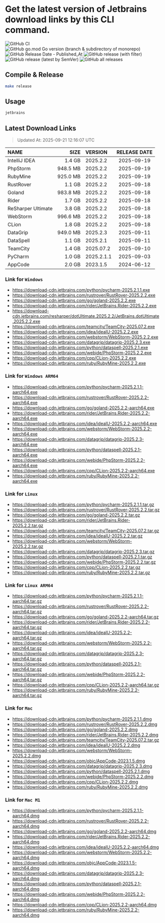 # Get the latest version of Jetbrains download links by this CLI command.

![GitHub CI](https://github.com/designinlife/jetbrains/actions/workflows/ci.yml/badge.svg)
![GitHub go.mod Go version (branch & subdirectory of monorepo)](https://img.shields.io/github/go-mod/go-version/designinlife/jetbrains/master)
![GitHub Release Date - Published_At](https://img.shields.io/github/release-date/designinlife/jetbrains)
![GitHub release (with filter)](https://img.shields.io/github/v/release/designinlife/jetbrains)
![GitHub release (latest by SemVer)](https://img.shields.io/github/downloads/designinlife/jetbrains/v1.1.12/total)
![GitHub all releases](https://img.shields.io/github/downloads/designinlife/jetbrains/total)

## Compile & Release

```bash
make release
```

## Usage

```bash
jetbrains
```

## Latest Download Links

> Updated At: 2025-09-21 12:16:07 UTC

| NAME | SIZE | VERSION | RELEASE DATE |
| :-- | --: | :-- | :--: |
| IntelliJ IDEA | 1.4 GB | 2025.2.2 | 2025-09-19 |
| PhpStorm | 948.5 MB | 2025.2.2 | 2025-09-19 |
| RubyMine | 925.0 MB | 2025.2.2 | 2025-09-19 |
| RustRover | 1.1 GB | 2025.2.2 | 2025-09-18 |
| Goland | 983.8 MB | 2025.2.2 | 2025-09-18 |
| Rider | 1.7 GB | 2025.2.2 | 2025-09-18 |
| ReSharper Ultimate | 3.8 GB | 2025.2.2 | 2025-09-18 |
| WebStorm | 996.6 MB | 2025.2.2 | 2025-09-18 |
| CLion | 1.8 GB | 2025.2.2 | 2025-09-18 |
| DataGrip | 949.0 MB | 2025.2.3 | 2025-09-11 |
| DataSpell | 1.1 GB | 2025.2.1 | 2025-09-11 |
| TeamCity | 1.4 GB | 2025.07.2 | 2025-09-10 |
| PyCharm | 1.0 GB | 2025.2.1.1 | 2025-09-03 |
| AppCode | 2.0 GB | 2023.1.5 | 2024-06-12 |

### Link for `Windows`

* <https://download-cdn.jetbrains.com/python/pycharm-2025.2.1.1.exe>
* <https://download-cdn.jetbrains.com/rustrover/RustRover-2025.2.2.exe>
* <https://download-cdn.jetbrains.com/go/goland-2025.2.2.exe>
* <https://download-cdn.jetbrains.com/rider/JetBrains.Rider-2025.2.2.exe>
* <https://download-cdn.jetbrains.com/resharper/dotUltimate.2025.2.2/JetBrains.dotUltimate.2025.2.2.exe>
* <https://download-cdn.jetbrains.com/teamcity/TeamCity-2025.07.2.exe>
* <https://download-cdn.jetbrains.com/idea/ideaIU-2025.2.2.exe>
* <https://download-cdn.jetbrains.com/webstorm/WebStorm-2025.2.2.exe>
* <https://download-cdn.jetbrains.com/datagrip/datagrip-2025.2.3.exe>
* <https://download-cdn.jetbrains.com/python/dataspell-2025.2.1.exe>
* <https://download-cdn.jetbrains.com/webide/PhpStorm-2025.2.2.exe>
* <https://download-cdn.jetbrains.com/cpp/CLion-2025.2.2.exe>
* <https://download-cdn.jetbrains.com/ruby/RubyMine-2025.2.2.exe>

### Link for `Windows ARM64`

* <https://download-cdn.jetbrains.com/python/pycharm-2025.2.1.1-aarch64.exe>
* <https://download-cdn.jetbrains.com/rustrover/RustRover-2025.2.2-aarch64.exe>
* <https://download-cdn.jetbrains.com/go/goland-2025.2.2-aarch64.exe>
* <https://download-cdn.jetbrains.com/rider/JetBrains.Rider-2025.2.2-aarch64.exe>
* <https://download-cdn.jetbrains.com/idea/ideaIU-2025.2.2-aarch64.exe>
* <https://download-cdn.jetbrains.com/webstorm/WebStorm-2025.2.2-aarch64.exe>
* <https://download-cdn.jetbrains.com/datagrip/datagrip-2025.2.3-aarch64.exe>
* <https://download-cdn.jetbrains.com/python/dataspell-2025.2.1-aarch64.exe>
* <https://download-cdn.jetbrains.com/webide/PhpStorm-2025.2.2-aarch64.exe>
* <https://download-cdn.jetbrains.com/cpp/CLion-2025.2.2-aarch64.exe>
* <https://download-cdn.jetbrains.com/ruby/RubyMine-2025.2.2-aarch64.exe>

### Link for `Linux`

* <https://download-cdn.jetbrains.com/python/pycharm-2025.2.1.1.tar.gz>
* <https://download-cdn.jetbrains.com/rustrover/RustRover-2025.2.2.tar.gz>
* <https://download-cdn.jetbrains.com/go/goland-2025.2.2.tar.gz>
* <https://download-cdn.jetbrains.com/rider/JetBrains.Rider-2025.2.2.tar.gz>
* <https://download-cdn.jetbrains.com/teamcity/TeamCity-2025.07.2.tar.gz>
* <https://download-cdn.jetbrains.com/idea/ideaIU-2025.2.2.tar.gz>
* <https://download-cdn.jetbrains.com/webstorm/WebStorm-2025.2.2.tar.gz>
* <https://download-cdn.jetbrains.com/datagrip/datagrip-2025.2.3.tar.gz>
* <https://download-cdn.jetbrains.com/python/dataspell-2025.2.1.tar.gz>
* <https://download-cdn.jetbrains.com/webide/PhpStorm-2025.2.2.tar.gz>
* <https://download-cdn.jetbrains.com/cpp/CLion-2025.2.2.tar.gz>
* <https://download-cdn.jetbrains.com/ruby/RubyMine-2025.2.2.tar.gz>

### Link for `Linux ARM64`

* <https://download-cdn.jetbrains.com/python/pycharm-2025.2.1.1-aarch64.tar.gz>
* <https://download-cdn.jetbrains.com/rustrover/RustRover-2025.2.2-aarch64.tar.gz>
* <https://download-cdn.jetbrains.com/go/goland-2025.2.2-aarch64.tar.gz>
* <https://download-cdn.jetbrains.com/rider/JetBrains.Rider-2025.2.2-aarch64.tar.gz>
* <https://download-cdn.jetbrains.com/idea/ideaIU-2025.2.2-aarch64.tar.gz>
* <https://download-cdn.jetbrains.com/webstorm/WebStorm-2025.2.2-aarch64.tar.gz>
* <https://download-cdn.jetbrains.com/datagrip/datagrip-2025.2.3-aarch64.tar.gz>
* <https://download-cdn.jetbrains.com/python/dataspell-2025.2.1-aarch64.tar.gz>
* <https://download-cdn.jetbrains.com/webide/PhpStorm-2025.2.2-aarch64.tar.gz>
* <https://download-cdn.jetbrains.com/cpp/CLion-2025.2.2-aarch64.tar.gz>
* <https://download-cdn.jetbrains.com/ruby/RubyMine-2025.2.2-aarch64.tar.gz>

### Link for `Mac`

* <https://download-cdn.jetbrains.com/python/pycharm-2025.2.1.1.dmg>
* <https://download-cdn.jetbrains.com/rustrover/RustRover-2025.2.2.dmg>
* <https://download-cdn.jetbrains.com/go/goland-2025.2.2.dmg>
* <https://download-cdn.jetbrains.com/rider/JetBrains.Rider-2025.2.2.dmg>
* <https://download-cdn.jetbrains.com/teamcity/TeamCity-2025.07.2.tar.gz>
* <https://download-cdn.jetbrains.com/idea/ideaIU-2025.2.2.dmg>
* <https://download-cdn.jetbrains.com/webstorm/WebStorm-2025.2.2.dmg>
* <https://download-cdn.jetbrains.com/objc/AppCode-2023.1.5.dmg>
* <https://download-cdn.jetbrains.com/datagrip/datagrip-2025.2.3.dmg>
* <https://download-cdn.jetbrains.com/python/dataspell-2025.2.1.dmg>
* <https://download-cdn.jetbrains.com/webide/PhpStorm-2025.2.2.dmg>
* <https://download-cdn.jetbrains.com/cpp/CLion-2025.2.2.dmg>
* <https://download-cdn.jetbrains.com/ruby/RubyMine-2025.2.2.dmg>

### Link for `Mac M1`

* <https://download-cdn.jetbrains.com/python/pycharm-2025.2.1.1-aarch64.dmg>
* <https://download-cdn.jetbrains.com/rustrover/RustRover-2025.2.2-aarch64.dmg>
* <https://download-cdn.jetbrains.com/go/goland-2025.2.2-aarch64.dmg>
* <https://download-cdn.jetbrains.com/rider/JetBrains.Rider-2025.2.2-aarch64.dmg>
* <https://download-cdn.jetbrains.com/idea/ideaIU-2025.2.2-aarch64.dmg>
* <https://download-cdn.jetbrains.com/webstorm/WebStorm-2025.2.2-aarch64.dmg>
* <https://download-cdn.jetbrains.com/objc/AppCode-2023.1.5-aarch64.dmg>
* <https://download-cdn.jetbrains.com/datagrip/datagrip-2025.2.3-aarch64.dmg>
* <https://download-cdn.jetbrains.com/python/dataspell-2025.2.1-aarch64.dmg>
* <https://download-cdn.jetbrains.com/webide/PhpStorm-2025.2.2-aarch64.dmg>
* <https://download-cdn.jetbrains.com/cpp/CLion-2025.2.2-aarch64.dmg>
* <https://download-cdn.jetbrains.com/ruby/RubyMine-2025.2.2-aarch64.dmg>
